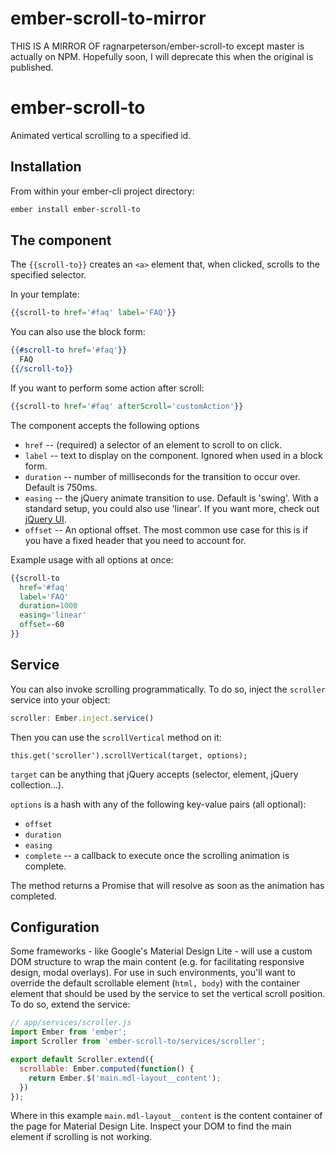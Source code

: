 # ember-scroll-to-mirror
THIS IS A MIRROR OF ragnarpeterson/ember-scroll-to except master is actually on NPM. Hopefully soon, I will deprecate this when the original is published. 

# ember-scroll-to

Animated vertical scrolling to a specified id.


## Installation

From within your ember-cli project directory:

```bash
ember install ember-scroll-to
```


## The component

The `{{scroll-to}}` creates an `<a>` element that, when clicked, scrolls to the specified selector.

In your template:

```hbs
{{scroll-to href='#faq' label='FAQ'}}
```

You can also use the block form:

```hbs
{{#scroll-to href='#faq'}}
  FAQ
{{/scroll-to}}
```

If you want to perform some action after scroll:

```hbs
{{scroll-to href='#faq' afterScroll='customAction'}}
```

The component accepts the following options

* `href` -- (required) a selector of an element to scroll to on click.
* `label` -- text to display on the component. Ignored when used in a block form.
* `duration` -- number of milliseconds for the transition to occur over. Default is 750ms.
* `easing` -- the jQuery animate transition to use. Default is 'swing'. With a standard setup,
you could also use 'linear'. If you want more, check out [jQuery UI](http://jqueryui.com/).
* `offset` -- An optional offset. The most common use case for this is if you have a fixed header
that you need to account for.

Example usage with all options at once:

```hbs
{{scroll-to
  href='#faq'
  label='FAQ'
  duration=1000
  easing='linear'
  offset=-60
}}
```


## Service

You can also invoke scrolling programmatically. To do so, inject the `scroller` service into your object:

```js
scroller: Ember.inject.service()
```

Then you can use the `scrollVertical` method on it:

```
this.get('scroller').scrollVertical(target, options);
```

`target` can be anything that jQuery accepts (selector, element, jQuery collection...).

`options` is a hash with any of the following key-value pairs (all optional):

* `offset`
* `duration`
* `easing`
* `complete` -- a callback to execute once the scrolling animation is complete.

The method returns a Promise that will resolve as soon as the animation has completed.

## Configuration
Some frameworks - like Google's Material Design Lite - will use a custom DOM structure to wrap the main content (e.g. for facilitating responsive design, modal overlays). For use in such environments, you'll want to override the default scrollable element (`html, body`) with the container element that should be used by the service to set the vertical scroll position. To do so, extend the service:
```javascript
// app/services/scroller.js
import Ember from 'ember';
import Scroller from 'ember-scroll-to/services/scroller';

export default Scroller.extend({
  scrollable: Ember.computed(function() {
    return Ember.$('main.mdl-layout__content');
  })
});
```
Where in this example `main.mdl-layout__content` is the content container of the page for Material Design Lite. Inspect your DOM to find the main element if scrolling is not working.
